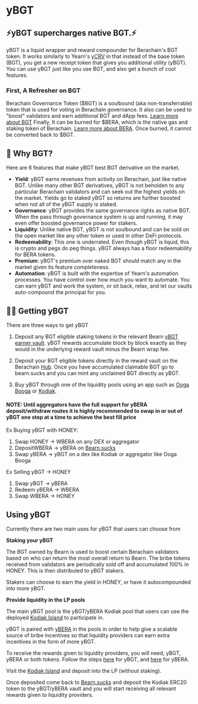 # yBGT

## :zap:**yBGT supercharges native BGT.**:zap:

yBGT is a liquid wrapper and reward compounder for Berachain's BGT token. It works similarly to Yearn's [yCRV](https://docs.yearn.fi/getting-started/products/ylockers/ycrv/overview) in that instead of the base token (BGT), you get a new receipt token that gives you additional utility (yBGT). You can use yBGT just like you use BGT, and also get a bunch of cool features.

### First, A Refresher on BGT

Berachain Governance Token (\$BGT) is a soulbound (aka non-transferrable) token that is used for voting in Berachain governance. It also can be used to "boost" validators and earn additional BGT and dApp fees. [Learn more about BGT](https://docs.berachain.com/learn/pol/tokens/bgt) Finally, It can be burned for \$BERA, which is the native gas and staking token of Berachain. [Learn more about BERA](https://docs.berachain.com/learn/help/glossary#bera-token). Once burned, it cannot be converted back to \$BGT.

## 🤔 Why BGT?

Here are 6 features that make yBGT best BGT derivative on the market.

- **Yield**: yBGT earns revenues from activity on Berachain, just like native BGT. Unlike many other BGT derivatives, yBGT is not beholden to any particular Berachain validators and can seek out the highest yields on the market. Yields go to staked yBGT so returns are further boosted when not all of the yBGT supply is staked.
- **Governance**: yBGT provides the same governance rights as native BGT. When the pass through governance system is up and running, it may even offer boosted governance power for stakers.
- **Liquidity**: Unlike native BGT, yBGT is not soulbound and can be sold on the open market like any other token or used in other DeFi protocols.
- **Redeemability**: This one is underrated. Even though yBGT is liquid, this is crypto and pegs do peg things. yBGT always has a floor redeemability for BERA tokens.
- **Premium**: yBGT's premium over naked BGT should match any in the market given its feature completeness.
- **Automation**: yBGT is built with the expertise of Yearn's automation processes. You have control over how much you want to automate. You can earn yBGT and work the system, or sit back, relax, and let our vaults auto-compound the principal for you.

## 🧑‍🌾 Getting yBGT

There are three ways to get yBGT

1. Deposit any BGT eligible staking tokens in the relevant Bearn [yBGT earner vault](/docs/products/vaults.md). yBGT rewards accumulate block by block exactly as they would in the underlying reward vault minus the Bearn wrap fee.

2. Deposit your BGT eligible tokens directly in the reward vault on the Berachain [Hub](https://hub.berachain.com/vaults/). Once you have accumulated claimable BGT go to bearn.sucks and you can mint any unclaimed BGT directly as yBGT.

3. Buy yBGT through one of the liquidity pools using an app such as [Ooga Booga](https://app.oogabooga.io/) or [Kodiak](https://app.kodiak.finance/#/swap?chain=berachain_mainnet).

#### **NOTE**: Until aggregators have the full support for yBERA deposit/withdraw routes it is highly recommended to swap in or out of yBGT one step at a time to achieve the best fill price

Ex Buying yBGT with HONEY:

1) Swap HONEY -> WBERA on any DEX or aggregator
2) DepositWBERA -> yBERA on [Bearn.sucks](bearn.sucks)
3) Swap yBERA -> yBGT on a dex like Kodiak or aggregator like Ooga Booga

Ex Selling yBGT -> HONEY

1) Swap yBGT -> yBERA
2) Redeem yBERA -> WBERA
3) Swap WBERA -> HONEY


## Using yBGT

Currently there are two main uses for yBGT that users can choose from

**Staking your yBGT**

The BGT owned by Bearn is used to boost certain Berachain validators based on who can return the most overall return to Bearn. The bribe tokens received from validators are periodically sold off and accumulated 100% in HONEY. This is then distributed to yBGT stakers.

Stakers can choose to earn the yield in HONEY, or have it autocompounded into more yBGT.

**Provide liquidity in the LP pools**

The main yBGT pool is the yBGT/yBERA Kodiak pool that users can use the deployed [Kodiak Island](https://app.kodiak.finance/#/liquidity/pools/0x5347e5133b22A680Ee94b7e62803E848F8d8C92e?chain=berachain_mainnet) to participate in.

yBGT is paired with [yBERA](/docs/products/yBERA.md) in the pools in order to help give a scalable source of bribe incentives so that liquidity providers can earn extra incentives in the form of more yBGT.

To receive the rewards given to liquidity providers, you will need, yBGT, yBERA or both tokens. Follow the steps [here](/docs/products/yBGT.md#-getting-ybgt) for yBGT, and [here](/docs/products/yBERA.md#-getting-ybera) for yBERA.

Visit the [Kodiak Island](https://app.kodiak.finance/#/liquidity/pools/0x5347e5133b22A680Ee94b7e62803E848F8d8C92e?chain=berachain_mainnet) and deposit into the LP (without staking).

Once deposited come back to [Bearn.sucks](bearn.sucks) and deposit the Kodiak ERC20 token to the yBGT/yBERA vault and you will start receiving all relevant rewards given to liquidity providers.